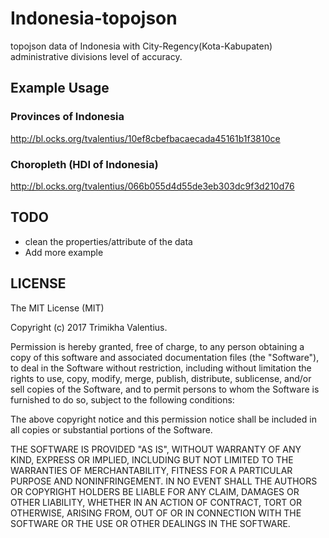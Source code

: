# Indonesia-topojson


topojson data of Indonesia with City-Regency(Kota-Kabupaten) administrative divisions level of accuracy. 

## Example Usage

### Provinces of Indonesia
http://bl.ocks.org/tvalentius/10ef8cbefbacaecada45161b1f3810ce

### Choropleth (HDI of Indonesia)
http://bl.ocks.org/tvalentius/066b055d4d55de3eb303dc9f3d210d76


## TODO

- clean the properties/attribute of the data
- Add more example

## LICENSE

The MIT License (MIT)

Copyright (c) 2017 Trimikha Valentius.

Permission is hereby granted, free of charge, to any person obtaining a copy of this software and associated documentation files (the "Software"), to deal in the Software without restriction, including without limitation the rights to use, copy, modify, merge, publish, distribute, sublicense, and/or sell copies of the Software, and to permit persons to whom the Software is furnished to do so, subject to the following conditions:

The above copyright notice and this permission notice shall be included in all copies or substantial portions of the Software.

THE SOFTWARE IS PROVIDED "AS IS", WITHOUT WARRANTY OF ANY KIND, EXPRESS OR IMPLIED, INCLUDING BUT NOT LIMITED TO THE WARRANTIES OF MERCHANTABILITY, FITNESS FOR A PARTICULAR PURPOSE AND NONINFRINGEMENT. IN NO EVENT SHALL THE AUTHORS OR COPYRIGHT HOLDERS BE LIABLE FOR ANY CLAIM, DAMAGES OR OTHER LIABILITY, WHETHER IN AN ACTION OF CONTRACT, TORT OR OTHERWISE, ARISING FROM, OUT OF OR IN CONNECTION WITH THE SOFTWARE OR THE USE OR OTHER DEALINGS IN THE SOFTWARE.

